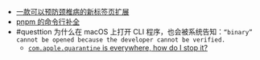 - [一款可以预防颈椎病的新标签页扩展](https://github.com/DukeLuo/wai)
- [pnpm 的命令行补全](https://github.com/g-plane/pnpm-shell-completion)
- #questtion 为什么在 macOS 上打开 CLI 程序，也会被系统告知：`“binary” cannot be opened because the developer cannot be verified.`
	- [`com.apple.quarantine` is everywhere, how do I stop it?](https://superuser.com/questions/1542429/com-apple-quarantine-is-everywhere-how-do-i-stop-it)